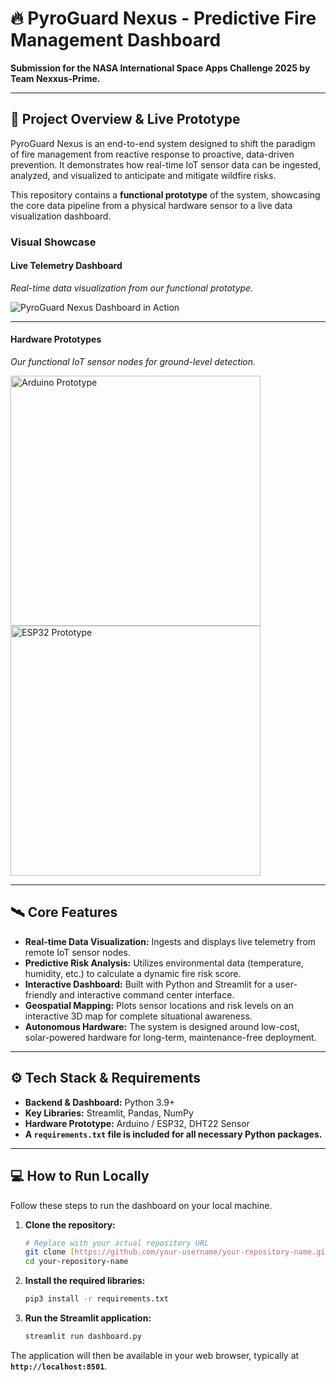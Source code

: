 # 🔥 PyroGuard Nexus - Predictive Fire Management Dashboard

**Submission for the NASA International Space Apps Challenge 2025 by Team Nexxus-Prime.**

---

## 📖 Project Overview & Live Prototype

PyroGuard Nexus is an end-to-end system designed to shift the paradigm of fire management from reactive response to proactive, data-driven prevention. It demonstrates how real-time IoT sensor data can be ingested, analyzed, and visualized to anticipate and mitigate wildfire risks.

This repository contains a **functional prototype** of the system, showcasing the core data pipeline from a physical hardware sensor to a live data visualization dashboard.

### Visual Showcase

#### Live Telemetry Dashboard
*Real-time data visualization from our functional prototype.*

![PyroGuard Nexus Dashboard in Action](https://i.imgur.com/tdZqBpW.gif)

---

#### Hardware Prototypes
*Our functional IoT sensor nodes for ground-level detection.*

<img src="https://i.imgur.com/GAjETks.jpg" alt="Arduino Prototype" width="400"> <img src="https://i.imgur.com/fNyTJm4.jpg" alt="ESP32 Prototype" width="400">

---

## 🛰️ Core Features

-   **Real-time Data Visualization:** Ingests and displays live telemetry from remote IoT sensor nodes.
-   **Predictive Risk Analysis:** Utilizes environmental data (temperature, humidity, etc.) to calculate a dynamic fire risk score.
-   **Interactive Dashboard:** Built with Python and Streamlit for a user-friendly and interactive command center interface.
-   **Geospatial Mapping:** Plots sensor locations and risk levels on an interactive 3D map for complete situational awareness.
-   **Autonomous Hardware:** The system is designed around low-cost, solar-powered hardware for long-term, maintenance-free deployment.

---

## ⚙️ Tech Stack & Requirements

-   **Backend & Dashboard:** Python 3.9+
-   **Key Libraries:** Streamlit, Pandas, NumPy
-   **Hardware Prototype:** Arduino / ESP32, DHT22 Sensor
-   **A `requirements.txt` file is included for all necessary Python packages.**

---

## 💻 How to Run Locally

Follow these steps to run the dashboard on your local machine.

1.  **Clone the repository:**
    ```bash
    # Replace with your actual repository URL
    git clone [https://github.com/your-username/your-repository-name.git](https://github.com/your-username/your-repository-name.git)
    cd your-repository-name
    ```

2.  **Install the required libraries:**
    ```bash
    pip3 install -r requirements.txt
    ```

3.  **Run the Streamlit application:**
    ```bash
    streamlit run dashboard.py
    ```

The application will then be available in your web browser, typically at **`http://localhost:8501`**.
